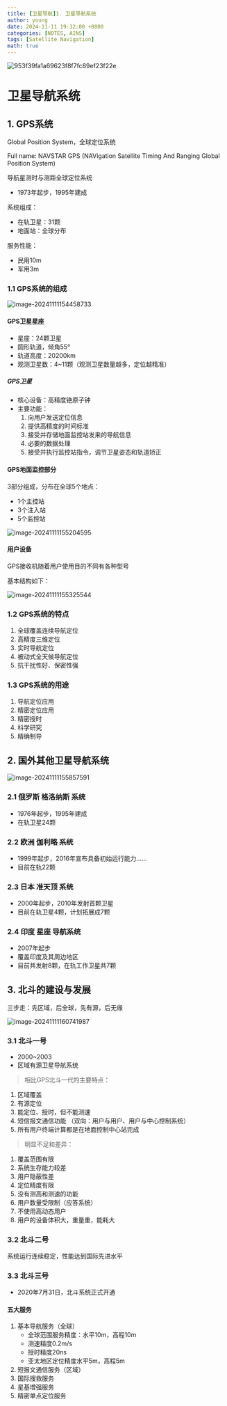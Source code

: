 ```yaml
---
title: [卫星导航]1. 卫星导航系统
author: young
date: 2024-11-11 19:32:00 +0800
categories: [NOTES, AINS]
tags: [Satellite Navigation]
math: true
---
```


![953f39fa1a69623f8f7fc89ef23f22e](https://youngfriday-1328789051.cos.ap-beijing.myqcloud.com/Typora/953f39fa1a69623f8f7fc89ef23f22e.jpg)

# 卫星导航系统

## 1. GPS系统

Global Position System，全球定位系统

Full name: NAVSTAR GPS (NAVigation Satellite Timing And Ranging Global Position System)

导航星测时与测距全球定位系统

- 1973年起步，1995年建成

系统组成：

- 在轨卫星：31颗
- 地面站：全球分布

服务性能：

- 民用10m
- 军用3m

### 1.1 GPS系统的组成

![image-20241111154458733](https://youngfriday-1328789051.cos.ap-beijing.myqcloud.com/Typora/image-20241111154458733.png)

#### GPS卫星星座

- 星座：24颗卫星
- 圆形轨道，倾角55°
- 轨道高度：20200km
- 观测卫星数：4~11颗（观测卫星数量越多，定位越精准）

##### GPS卫星

- 核心设备：高精度铯原子钟
- 主要功能：
  1. 向用户发送定位信息
  2. 提供高精度的时间标准
  3. 接受并存储地面监控站发来的导航信息
  4. 必要的数据处理
  5. 接受并执行监控站指令，调节卫星姿态和轨道矫正

#### GPS地面监控部分

3部分组成，分布在全球5个地点：

- 1个主控站
- 3个注入站
- 5个监控站

![image-20241111155204595](https://youngfriday-1328789051.cos.ap-beijing.myqcloud.com/Typora/image-20241111155204595.png)

#### 用户设备

GPS接收机随着用户使用目的不同有各种型号

基本结构如下：

![image-20241111155325544](https://youngfriday-1328789051.cos.ap-beijing.myqcloud.com/Typora/image-20241111155325544.png)

### 1.2 GPS系统的特点

1. 全球覆盖连续导航定位
2. 高精度三维定位
3. 实时导航定位
4. 被动式全天候导航定位
5. 抗干扰性好、保密性强

### 1.3 GPS系统的用途

1. 导航定位应用
2. 精密定位应用
3. 精密授时
4. 科学研究
5. 精确制导

## 2. 国外其他卫星导航系统

![image-20241111155857591](https://youngfriday-1328789051.cos.ap-beijing.myqcloud.com/Typora/image-20241111155857591.png)

### 2.1 俄罗斯 格洛纳斯 系统 

- 1976年起步，1995年建成
- 在轨卫星24颗

### 2.2 欧洲 伽利略 系统

- 1999年起步，2016年宣布具备初始运行能力……
- 目前在轨22颗

### 2.3 日本 准天顶 系统

- 2000年起步，2010年发射首颗卫星
- 目前在轨卫星4颗，计划拓展成7颗

### 2.4 印度 星座 导航系统

- 2007年起步
- 覆盖印度及其周边地区
- 目前共发射8颗，在轨工作卫星共7颗

## 3. 北斗的建设与发展

三步走：先区域，后全球，先有源，后无缘

![image-20241111160741987](https://youngfriday-1328789051.cos.ap-beijing.myqcloud.com/Typora/image-20241111160741987.png)

### 3.1 北斗一号

- 2000~2003
- 区域有源卫星导航系统

>  相比GPS北斗一代的主要特点：

1. 区域覆盖
2. 有源定位
3. 能定位、授时，但不能测速
4. 短信报文通信功能 （双向：用户与用户、用户与中心控制系统）
5. 所有用户终端计算都是在地面控制中心站完成

> 明显不足和差异：

1. 覆盖范围有限
2. 系统生存能力较差
3. 用户隐蔽性差
4. 定位精度有限
5. 没有测高和测速的功能
6. 用户数量受限制（应答系统）
7. 不使用高动态用户
8. 用户的设备体积大，重量重，能耗大



### 3.2 北斗二号

系统运行连续稳定，性能达到国际先进水平



### 3.3 北斗三号

- 2020年7月31日，北斗系统正式开通

#### 五大服务

1. 基本导航服务（全球）
   - 全球范围服务精度：水平10m，高程10m
   - 测速精度0.2m/s
   - 授时精度20ns
   - 亚太地区定位精度水平5m，高程5m
2. 短报文通信服务（区域）
3. 国际搜救服务
4. 星基增强服务
5. 精密单点定位服务